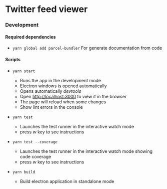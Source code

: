 # Twitter feed viewer

### Development
#### Required dependencies
* `yarn global add parcel-bundler` For generate documentation from code
#### Scripts

* `yarn start`
    * Runs the app in the development mode
    * Electron windows is opened automatically
    * Opens automatically _devtools_
    * Open [http://localhost:3000](http://localhost:3000) to view it in the browser
    * The page will reload when some changes
    * Show lint errors in the console

* `yarn test`
    * Launches the test runner in the interactive watch mode
    * press *w* key to see instructions
    
* `yarn test --coverage`
    * Launches the test runner in the interactive watch mode showing code coverage
    * press *w* key to see instructions

*  `yarn build`
    * Build electron application in standalone mode
